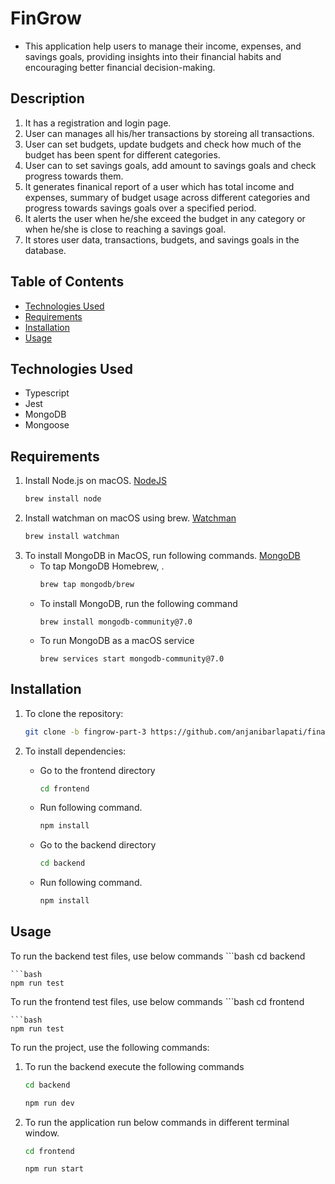 # FinGrow

- This application help users to manage their income, expenses, and savings goals, providing insights into their financial habits and encouraging better financial decision-making.

## Description

1. It has a registration and login page.
2. User can manages all his/her transactions by storeing all transactions.
3. User can set budgets, update budgets and  check how much of the budget has been spent for different categories.
4. User can to set savings goals, add amount to savings goals and check progress towards them.
5. It generates finanical report of a user which has total income and expenses, summary of budget usage across different categories and progress towards savings goals over a specified period.
6. It alerts the user when he/she exceed the budget in any category or when he/she is close to reaching a savings goal.
7. It stores user data, transactions, budgets, and savings goals in the database.


## Table of Contents
- [Technologies Used](#technologies-used)
- [Requirements](#requirements)
- [Installation](#installation)
- [Usage](#usage)

## Technologies Used

- Typescript
- Jest
- MongoDB
- Mongoose

## Requirements

1. Install Node.js on macOS. [NodeJS](https://nodejs.org/en/download/package-manager)
   ```bash
   brew install node
   ```
2. Install watchman on macOS using brew. [Watchman](https://formulae.brew.sh/formula/watchman)
   ```bash
   brew install watchman
   ```
3. To install MongoDB in MacOS, run following commands. [MongoDB](https://www.mongodb.com/docs/manual/tutorial/install-mongodb-on-os-x/)
   -  To tap MongoDB Homebrew,  .
      ```bash
      brew tap mongodb/brew
      ```
   -  To install MongoDB, run the following command
      ```
      brew install mongodb-community@7.0
      ```
   -  To run MongoDB as a macOS service
      ```
      brew services start mongodb-community@7.0
      ```


## Installation

1. To clone the repository:
   ```bash
   git clone -b fingrow-part-3 https://github.com/anjanibarlapati/financial-tracker-application
   ```

2. To install dependencies:
   - Go to the frontend directory
      ```bash
      cd frontend
      ```
   - Run following command.
      ```bash
      npm install
      ```
   - Go to the backend directory
      ```bash
      cd backend
      ```
   - Run following command.
      ```bash
      npm install
      ```
      
 ## Usage
To run the backend test files, use below commands
    ```bash
      cd backend
   ```
   ```bash
   npm run test
   ```
To run the frontend test files, use below commands
    ```bash
      cd frontend
   ```
   ```bash
   npm run test
   ```

To run the project, use the following commands:

1. To run the backend execute the following commands
      ```bash
      cd backend
      ```
   ```bash
   npm run dev
   ```
2. To run the application run below commands in different terminal window.
      ```bash
      cd frontend
      ```
   ```bash
   npm run start
   ```
